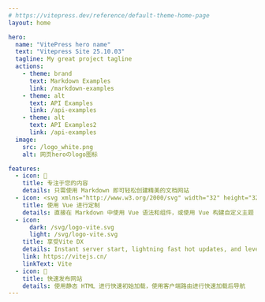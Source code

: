 ```yaml
---
# https://vitepress.dev/reference/default-theme-home-page
layout: home

hero:
  name: "VitePress hero name"
  text: "Vitepress Site 25.10.03"
  tagline: My great project tagline
  actions:
    - theme: brand
      text: Markdown Examples
      link: /markdown-examples
    - theme: alt
      text: API Examples
      link: /api-examples
    - theme: alt
      text: API Examples2
      link: /api-examples
  image: 
    src: /logo_white.png
    alt: 网页heroのlogo图标

features:
  - icon: 📝
    title: 专注于您的内容
    details: 只需使用 Markdown 即可轻松创建精美的文档网站
  - icon: <svg xmlns="http://www.w3.org/2000/svg" width="32" height="32"><path fill="#41b883" d="M24.4 3.925H30l-14 24.15L2 3.925h10.71l3.29 5.6 3.22-5.6Z"/><path fill="#41b883" d="m2 3.925 14 24.15 14-24.15h-5.6L16 18.415 7.53 3.925Z"/><path fill="#35495e" d="M7.53 3.925 16 18.485l8.4-14.56h-5.18L16 9.525l-3.29-5.6Z"/></svg>
    title: 使用 Vue 进行定制
    details: 直接在 Markdown 中使用 Vue 语法和组件，或使用 Vue 构建自定义主题
  - icon: 
      dark: /svg/logo-vite.svg
      light: /svg/logo-vite.svg
    title: 享受Vite DX
    details: Instant server start, lightning fast hot updates, and leverage Vite ecosystem plugins.
    link: https://vitejs.cn/
    linkText: Vite
  - icon: 🚀
    title: 快速发布网站
    details: 使用静态 HTML 进行快速初始加载，使用客户端路由进行快速加载后导航
---
```



<!-- 首页加入五彩纸屑的组件效果，参考链接：  -->
<confetti />

